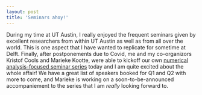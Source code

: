 ```yaml
---
layout: post
title: 'Seminars ahoy!'
---
```


During my time at UT Austin, I really enjoyed the frequent seminars given by excellent researchers from within UT Austin as well as from all over the world.
This is one aspect that I have wanted to replicate for sometime at Delft.
Finally, after postponements due to Covid, me and my co-organizors Kristof Cools and Marieke Kootte, were able to kickoff our own [numerical analysis-focused seminar series](https://www.tudelft.nl/cse/events/dcse-conferences/numerical-analysis-seminars/) today and I am quite excited about the whole affair!
We have a great list of speakers booked for Q1 and Q2 with more to come, and Marieke is working on a soon-to-be-announced accompaniement to the series that I am *really* looking forward to.

